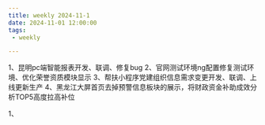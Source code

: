 ```yaml
---
title: weekly 2024-11-1
date: 2024-11-01 12:00:00
tags:
 - weekly

---
```


1、昆明pc端智能报表开发、联调、修复bug
2、官网测试环境ng配置修复测试环境、优化荣誉资质模块显示
3、帮扶小程序党建组织信息需求变更开发、联调、上线更新生产
4、黑龙江大屏首页去掉预警信息板块的展示，将财政资金补助成效分析TOP5高度拉高补位

1、